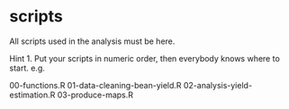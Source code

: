# scripts

All scripts used in the analysis must be here. 

Hint 1. Put your scripts in numeric order, then everybody knows where to start. e.g.

00-functions.R
01-data-cleaning-bean-yield.R
02-analysis-yield-estimation.R
03-produce-maps.R



